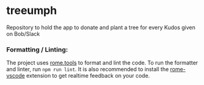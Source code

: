 # treeumph
Repository to hold the app to donate and plant a tree for every Kudos given on Bob/Slack

### Formatting / Linting:
The project uses [rome.tools](https://rome.tools/) to format and lint the code. To run the formatter and linter, run `npm run lint`.
It is also recommended to install the [rome-vscode](https://marketplace.visualstudio.com/items?itemName=romefrontend.rome-vscode) extension to get realtime feedback on your code.
